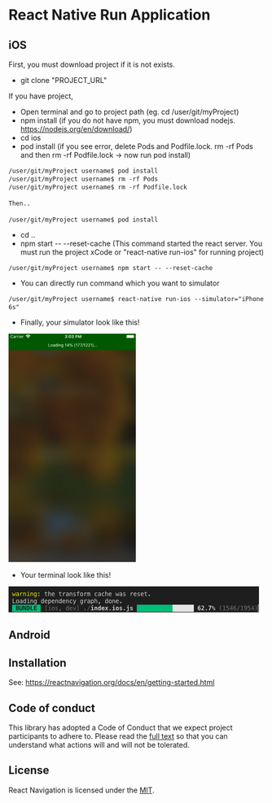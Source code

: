 # React Native Run Application

## iOS

First, you must download project if it is not exists.
* git clone "PROJECT_URL"

If you have project,
* Open terminal and go to project path (eg. cd /user/git/myProject)
* npm install (if you do not have npm, you must download nodejs. https://nodejs.org/en/download/)
* cd ios
* pod install (if you see error, delete Pods and Podfile.lock. rm -rf Pods and then rm -rf Podfile.lock -> now run pod install)
```
/user/git/myProject username$ pod install
/user/git/myProject username$ rm -rf Pods
/user/git/myProject username$ rm -rf Podfile.lock

Then..

/user/git/myProject username$ pod install
``` 
* cd ..
* npm start -- --reset-cache (This command started the react server. You must run the project xCode or "react-native run-ios" for running project)
```
/user/git/myProject username$ npm start -- --reset-cache 
``` 
* You can directly run command which you want to simulator
```
/user/git/myProject username$ react-native run-ios --simulator="iPhone 6s"
``` 

* Finally, your simulator look like this!

![](https://raw.githubusercontent.com/ogedaysunar/react-native-run-applicaton/master/images/phoneBundle.jpg)

* Your terminal look like this!

![](https://raw.githubusercontent.com/ogedaysunar/react-native-run-applicaton/master/images/terminaBundle.png)


## Android


## Installation

See: https://reactnavigation.org/docs/en/getting-started.html

## Code of conduct

This library has adopted a Code of Conduct that we expect project participants to adhere to. Please read the [full text](https://github.com/react-community/react-navigation/blob/master/CODE_OF_CONDUCT.md) so that you can understand what actions will and will not be tolerated.

## License

React Navigation is licensed under the [MIT](https://github.com/react-community/react-navigation/blob/master/LICENSE).
